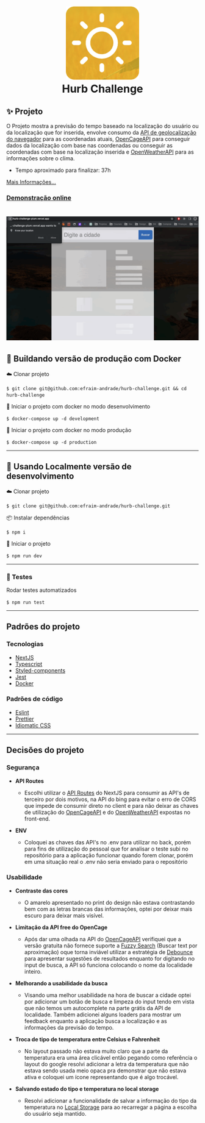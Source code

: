 <h1 align="center">
    <img alt="Logo do Weather App" src="./public/icon/android-chrome-192x192.png" />
    <br>
    Hurb Challenge
</h1>

## ✨ Projeto

O Projeto mostra a previsão do tempo baseado na localização do usuário ou da localização que for inserida, envolve consumo da [API de geolocalização do navegador](https://developer.mozilla.org/en-US/docs/Web/API/Geolocation_API) para as coordenadas atuais, [OpenCageAPI](https://opencagedata.com/api) para conseguir dados da localização com base nas coordenadas ou conseguir as coordenadas com base na localização inserida e [OpenWeatherAPI](https://openweathermap.org/api) para as informações sobre o clima.

- Tempo aproximado para finalizar: 37h

[Mais Informações...](https://github.com/hurbcom/challenge-charlie)

### [Demonstração online](https://hurb-challenge-plum.vercel.app/)

<h1 align="center">
    <img alt="Demonstração da aplicação" src="./weather-app-demo.gif" />
</h1>

## :office: Buildando versão de produção com Docker

:cloud: Clonar projeto

`$ git clone git@github.com:efraim-andrade/hurb-challenge.git && cd hurb-challenge`

🚀 Iniciar o projeto com docker no modo desenvolvimento

`$ docker-compose up -d development`

🚀 Iniciar o projeto com docker no modo produção

`$ docker-compose up -d production`

---
## :office: Usando Localmente versão de desenvolvimento

:cloud: Clonar projeto

`$ git clone git@github.com:efraim-andrade/hurb-challenge.git`

📦 Instalar dependências

`$ npm i`

🚀 Iniciar o projeto

`$ npm run dev`

---

### :scroll: Testes

Rodar testes automatizados

`$ npm run test`

---
## Padrões do projeto
### Tecnologias
- [NextJS](https://nextjs.org/)
- [Typescript](https://www.typescriptlang.org/)
- [Styled-components](https://styled-components.com/)
- [Jest](https://jestjs.io/pt-BR/)
- [Docker](https://www.docker.com/)

### Padrões de código
- [Eslint](https://eslint.org/)
- [Prettier](https://prettier.io/)
- [Idiomatic CSS](https://github.com/necolas/idiomatic-css)
---
## Decisões do projeto
### Segurança
- **API Routes**
  - Escolhi utilizar o [API Routes](https://nextjs.org/docs/api-routes/introduction) do NextJS para consumir as API's de terceiro por dois motivos, na API do bing para evitar o erro de CORS que impede de consumir direto no client e para não deixar as chaves de utilização do  [OpenCageAPI](https://opencagedata.com/api) e do [OpenWeatherAPI](https://openweathermap.org/api) expostas no front-end.

- **ENV**
  - Coloquei as chaves das API's no .env para utilizar no back, porém para fins de utilização do pessoal que for analisar o teste subi no repositório para a aplicação funcionar quando forem clonar, porém em uma situação real o .env não seria enviado para o repositório

### Usabilidade
- **Contraste das cores**
  - O amarelo apresentado no print do design não estava contrastando bem com as letras brancas das informações, optei por deixar mais escuro para deixar mais visível.

- **Limitação da API free do OpenCage**
  - Após dar uma olhada na API do [OpenCageAPI](https://opencagedata.com/api) verifiquei que a versão gratuita não fornece suporte a  [Fuzzy Search](https://www.techtarget.com/whatis/definition/fuzzy-search) (Buscar text por aproximação) oque torna inviável utilizar a estratégia de [Debounce](https://www.freecodecamp.org/news/javascript-debounce-example/) para apresentar sugestões de resultados enquanto for digitando no input de busca, a API só funciona colocando o nome da localidade inteiro.

- **Melhorando a usabilidade da busca**
  - Visando uma melhor usabilidade na hora de buscar a cidade optei por adicionar um botão de busca e limpeza do input tendo em vista que não temos um autocomplete na parte grátis da API de localidade. Também adicionei alguns loaders para mostrar um feedback enquanto a aplicação busca a localização e as informações da previsão do tempo.

- **Troca de tipo de temperatura entre Celsius e Fahrenheit**
  - No layout passado não estava muito claro que a parte da temperatura era uma área clicável então pegando como referência o layout do google resolvi adicionar a letra da temperatura que não estava sendo usada meio opaca pra demonstrar que não estava ativa e coloquei um ícone representando que é algo trocável.

- **Salvando estado do tipo e temperatura no local storage**
  - Resolvi adicionar a funcionalidade de salvar a informação do tipo da temperatura no [Local Storage](https://developer.mozilla.org/en-US/docs/Web/API/Window/localStorage) para ao recarregar a página a escolha do usuário seja mantido.
